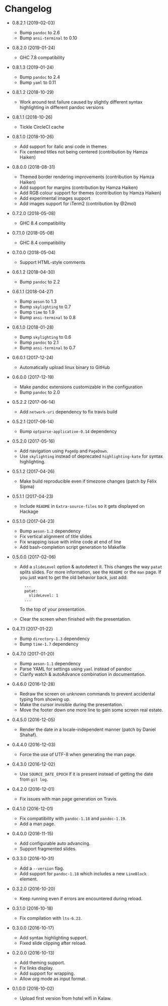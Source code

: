 # Changelog

- 0.8.2.1 (2019-02-03)
    * Bump `pandoc` to 2.6
    * Bump `ansi-terminal` to 0.10

- 0.8.2.0 (2019-01-24)
    * GHC 7.8 compatibility

- 0.8.1.3 (2019-01-24)
    * Bump `pandoc` to 2.4
    * Bump `yaml` to 0.11

- 0.8.1.2 (2018-10-29)
    * Work around test failure caused by slightly different syntax highlighting
      in different pandoc versions

- 0.8.1.1 (2018-10-26)
    * Tickle CircleCI cache

- 0.8.1.0 (2018-10-26)
    * Add support for italic ansi code in themes
    * Fix centered titles not being centered (contribution by Hamza Haiken)

- 0.8.0.0 (2018-08-31)
    * Themed border rendering improvements (contribution by Hamza Haiken)
    * Add support for margins (contribution by Hamza Haiken)
    * Add RGB colour support for themes (contribution by Hamza Haiken)
    * Add experimental images support
    * Add images support for iTerm2 (contribution by @2mol)

- 0.7.2.0 (2018-05-08)
    * GHC 8.4 compatibility

- 0.7.1.0 (2018-05-08)
    * GHC 8.4 compatibility

- 0.7.0.0 (2018-05-04)
    * Support HTML-style comments

- 0.6.1.2 (2018-04-30)
    * Bump `pandoc` to 2.2

- 0.6.1.1 (2018-04-27)
    * Bump `aeson` to 1.3
    * Bump `skylighting` to 0.7
    * Bump `time` to 1.9
    * Bump `ansi-terminal` to 0.8

- 0.6.1.0 (2018-01-28)
    * Bump `skylighting` to 0.6
    * Bump `pandoc` to 2.1
    * Bump `ansi-terminal` to 0.7

- 0.6.0.1 (2017-12-24)
    * Automatically upload linux binary to GitHub

- 0.6.0.0 (2017-12-19)
    * Make pandoc extensions customizable in the configuration
    * Bump `pandoc` to 2.0

- 0.5.2.2 (2017-06-14)
    * Add `network-uri` dependency to fix travis build

- 0.5.2.1 (2017-06-14)
    * Bump `optparse-applicative-0.14` dependency

- 0.5.2.0 (2017-05-16)
    * Add navigation using `PageUp` and `PageDown`.
    * Use `skylighting` instead of deprecated `highlighting-kate` for syntax
      highlighting.

- 0.5.1.2 (2017-04-26)
    * Make build reproducible even if timezone changes (patch by Félix Sipma)

- 0.5.1.1 (2017-04-23)
    * Include `README` in `Extra-source-files` so it gets displayed on Hackage

- 0.5.1.0 (2017-04-23)
    * Bump `aeson-1.2` dependency
    * Fix vertical alignment of title slides
    * Fix wrapping issue with inline code at end of line
    * Add bash-completion script generation to Makefile

- 0.5.0.0 (2017-02-06)
    * Add a `slideLevel` option & autodetect it.  This changes the way `patat`
      splits slides.  For more information, see the `README` or the `man` page.
      If you just want to get the old behavior back, just add:

            ---
            patat:
              slideLevel: 1
            ...

        To the top of your presentation.

    * Clear the screen when finished with the presentation.

- 0.4.7.1 (2017-01-22)
    * Bump `directory-1.3` dependency
    * Bump `time-1.7` dependency

- 0.4.7.0 (2017-01-20)
    * Bump `aeson-1.1` dependency
    * Parse YAML for settings using `yaml` instead of pandoc
    * Clarify watch & autoAdvance combination in documentation.

- 0.4.6.0 (2016-12-28)
    * Redraw the screen on unknown commands to prevent accidental typing from
      showing up.
    * Make the cursor invisible during the presentation.
    * Move the footer down one more line to gain some screen real estate.

- 0.4.5.0 (2016-12-05)
    * Render the date in a locale-independent manner (patch by Daniel
      Shahaf).

- 0.4.4.0 (2016-12-03)
    * Force the use of UTF-8 when generating the man page.

- 0.4.3.0 (2016-12-02)
    * Use `SOURCE_DATE_EPOCH` if it is present instead of getting the date from
      `git log`.

- 0.4.2.0 (2016-12-01)
    * Fix issues with man page generation on Travis.

- 0.4.1.0 (2016-12-01)
    * Fix compatibility with `pandoc-1.18` and `pandoc-1.19`.
    * Add a man page.

- 0.4.0.0 (2016-11-15)
    * Add configurable auto advancing.
    * Support fragmented slides.

- 0.3.3.0 (2016-10-31)
    * Add a `--version` flag.
    * Add support for `pandoc-1.18` which includes a new `LineBlock` element.

- 0.3.2.0 (2016-10-20)
    * Keep running even if errors are encountered during reload.

- 0.3.1.0 (2016-10-18)
    * Fix compilation with `lts-6.22`.

- 0.3.0.0 (2016-10-17)
    * Add syntax highlighting support.
    * Fixed slide clipping after reload.

- 0.2.0.0 (2016-10-13)
    * Add theming support.
    * Fix links display.
    * Add support for wrapping.
    * Allow org mode as input format.

- 0.1.0.0 (2016-10-02)
    * Upload first version from hotel wifi in Kalaw.
